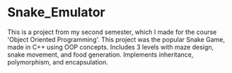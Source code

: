 # Snake_Emulator
This is a project from my second semester, which I made for the course 'Object Oriented Programming'. This project was the popular Snake Game, made in C++ using OOP concepts. Includes 3 levels with maze design, snake movement, and food generation. Implements inheritance, polymorphism, and encapsulation. 
